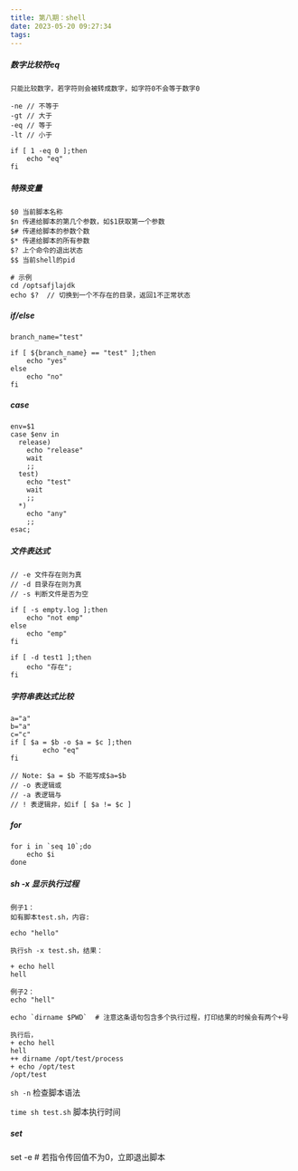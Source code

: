 ```yaml
---
title: 第八期：shell
date: 2023-05-20 09:27:34
tags:
---
```

##### 数字比较符eq
```
只能比较数字，若字符则会被转成数字，如字符0不会等于数字0

-ne // 不等于
-gt // 大于
-eq // 等于
-lt // 小于

if [ 1 -eq 0 ];then
	echo "eq"
fi
```

##### 特殊变量
```
$0 当前脚本名称
$n 传递给脚本的第几个参数，如$1获取第一个参数
$# 传递给脚本的参数个数
$* 传递给脚本的所有参数
$? 上个命令的退出状态
$$ 当前shell的pid

# 示例
cd /optsafjlajdk
echo $?  // 切换到一个不存在的目录，返回1不正常状态
```

##### if/else
```
branch_name="test"

if [ ${branch_name} == "test" ];then
	echo "yes"
else
	echo "no"
fi
```

##### case
```
env=$1
case $env in
  release)
	echo "release"
	wait
	;;
  test)
	echo "test"
	wait
	;;
  *)
	echo "any"
	;;
esac;
```

##### 文件表达式
```
// -e 文件存在则为真
// -d 目录存在则为真
// -s 判断文件是否为空

if [ -s empty.log ];then
	echo "not emp"
else
	echo "emp"
fi

if [ -d test1 ];then
	echo "存在";
fi
```

##### 字符串表达式比较
```
a="a"
b="a"
c="c"
if [ $a = $b -o $a = $c ];then
        echo "eq"
fi

// Note: $a = $b 不能写成$a=$b
// -o 表逻辑或
// -a 表逻辑与
// ! 表逻辑非，如if [ $a != $c ]
```

##### for
```
for i in `seq 10`;do
	echo $i
done
```

##### sh -x 显示执行过程
```
例子1：
如有脚本test.sh，内容:

echo "hello"

执行sh -x test.sh，结果：

+ echo hell
hell
```
```
例子2：
echo "hell"

echo `dirname $PWD`  # 注意这条语句包含多个执行过程，打印结果的时候会有两个+号

执行后，
+ echo hell
hell
++ dirname /opt/test/process
+ echo /opt/test
/opt/test
```

```sh -n``` 
检查脚本语法

```time sh test.sh``` 
脚本执行时间

##### set
set -e      # 若指令传回值不为0，立即退出脚本